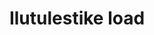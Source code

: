 ---
schema: default
title: Ilutulestike load
notes: Jooksval nädalal toimuvad ilutulestikud koos asukohtadega
department: ''
category:
  - Goverment services
resources:
  - url: 'https://akis.tallinn.ee/kogunemised/xml/28cef206'
    format: XML
    name: Ilutulestike load
  - url: 'https://akis.tallinn.ee/kogunemised/kml/28cef206'
    format: KML
    name: Ilutulestike load
licence: ''
date_issued: ''
date_modified: ''
organization: Tallinna Linnavalitsus
maintainer_name: Liina Karjane
maintainer_email: liina.karjane@tallinnlv.ee
maintainer_phone: ''
update_rate: Reaalajas
---